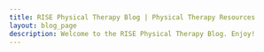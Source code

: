 ```yaml
---
title: RISE Physical Therapy Blog | Physical Therapy Resources
layout: blog_page
description: Welcome to the RISE Physical Therapy Blog. Enjoy!
---
```

